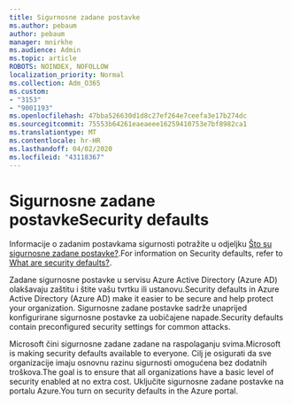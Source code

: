 ```yaml
---
title: Sigurnosne zadane postavke
ms.author: pebaum
author: pebaum
manager: mnirkhe
ms.audience: Admin
ms.topic: article
ROBOTS: NOINDEX, NOFOLLOW
localization_priority: Normal
ms.collection: Adm_O365
ms.custom:
- "3153"
- "9001193"
ms.openlocfilehash: 47bba526630d1d8c27ef264e7ceefa3e17b274dc
ms.sourcegitcommit: 75553b64261eaeaeee16259410753e7bf8982ca1
ms.translationtype: MT
ms.contentlocale: hr-HR
ms.lasthandoff: 04/02/2020
ms.locfileid: "43118367"
---
```

# <a name="security-defaults"></a><span data-ttu-id="88a7a-102">Sigurnosne zadane postavke</span><span class="sxs-lookup"><span data-stu-id="88a7a-102">Security defaults</span></span>

<span data-ttu-id="88a7a-103">Informacije o zadanim postavkama sigurnosti potražite u odjeljku [Što su sigurnosne zadane postavke?](https://docs.microsoft.com/azure/active-directory/conditional-access/concept-conditional-access-security-defaults).</span><span class="sxs-lookup"><span data-stu-id="88a7a-103">For information on Security defaults, refer to [What are security defaults?](https://docs.microsoft.com/azure/active-directory/conditional-access/concept-conditional-access-security-defaults).</span></span>

<span data-ttu-id="88a7a-104">Zadane sigurnosne postavke u servisu Azure Active Directory (Azure AD) olakšavaju zaštitu i štite vašu tvrtku ili ustanovu.</span><span class="sxs-lookup"><span data-stu-id="88a7a-104">Security defaults in Azure Active Directory (Azure AD) make it easier to be secure and help protect your organization.</span></span> <span data-ttu-id="88a7a-105">Sigurnosne zadane postavke sadrže unaprijed konfigurirane sigurnosne postavke za uobičajene napade.</span><span class="sxs-lookup"><span data-stu-id="88a7a-105">Security defaults contain preconfigured security settings for common attacks.</span></span>

<span data-ttu-id="88a7a-106">Microsoft čini sigurnosne zadane zadane na raspolaganju svima.</span><span class="sxs-lookup"><span data-stu-id="88a7a-106">Microsoft is making security defaults available to everyone.</span></span> <span data-ttu-id="88a7a-107">Cilj je osigurati da sve organizacije imaju osnovnu razinu sigurnosti omogućena bez dodatnih troškova.</span><span class="sxs-lookup"><span data-stu-id="88a7a-107">The goal is to ensure that all organizations have a basic level of security enabled at no extra cost.</span></span> <span data-ttu-id="88a7a-108">Uključite sigurnosne zadane postavke na portalu Azure.</span><span class="sxs-lookup"><span data-stu-id="88a7a-108">You turn on security defaults in the Azure portal.</span></span>

